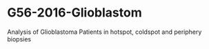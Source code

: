# G56-2016-Glioblastom
Analysis of Glioblastoma Patients in hotspot, coldspot and periphery biopsies
